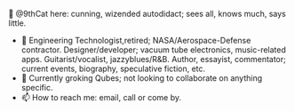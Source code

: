 👋 @9thCat here: cunning, wizended autodidact; sees all, knows much, says little.
- 👀 Engineering Technologist,retired; NASA/Aerospace-Defense contractor.
     Designer/developer; vacuum tube electronics, music-related apps.
     Guitarist/vocalist, jazzyblues/R&B.
     Author, essayist, commentator; current events, biography, speculative fiction, etc.
- 🌱 Currently groking Qubes; not looking to collaborate on anything specific.
- 📫 How to reach me: email, call or come by.

<!---
9thCat/9thCat is a ✨ special ✨ repository because its `README.md` (this file) appears on your GitHub profile.
You can click the Preview link to take a look at your changes.
--->
